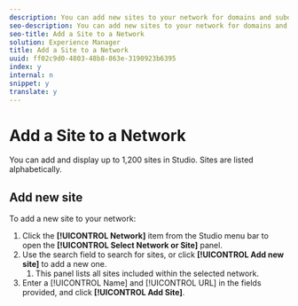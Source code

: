 ```yaml
---
description: You can add new sites to your network for domains and subdomains that share the same user profiles.
seo-description: You can add new sites to your network for domains and subdomains that share the same user profiles.
seo-title: Add a Site to a Network
solution: Experience Manager
title: Add a Site to a Network
uuid: ff02c9d0-4803-48b8-863e-3190923b6395
index: y
internal: n
snippet: y
translate: y
---
```


# Add a Site to a Network

You can add and display up to 1,200 sites in Studio. Sites are listed alphabetically.

## Add new site

To add a new site to your network:

1. Click the **[!UICONTROL  Network]** item from the Studio menu bar to open the **[!UICONTROL  Select Network or Site]** panel.
1. Use the search field to search for sites, or click **[!UICONTROL  Add new site]** to add a new one.
    1. This panel lists all sites included within the selected network.
1. Enter a [!UICONTROL  Name] and [!UICONTROL  URL] in the fields provided, and click **[!UICONTROL Add Site]**.
